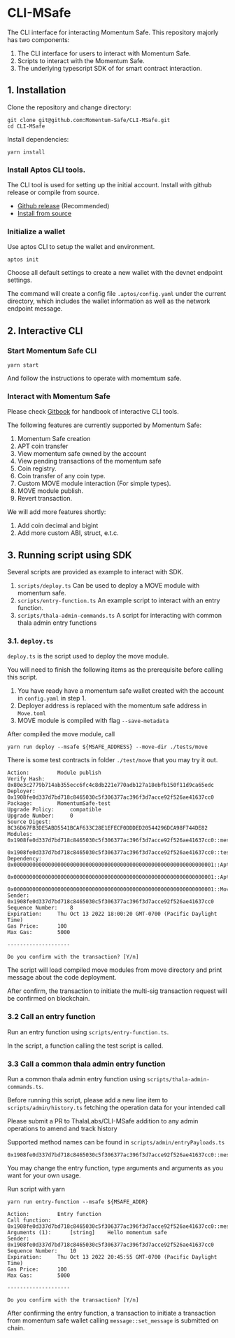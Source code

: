 # CLI-MSafe

The CLI interface for interacting Momentum Safe. This repository majorly has two components:

1. The CLI interface for users to interact with Momentum Safe. 
2. Scripts to interact with the Momentum Safe.
3. The underlying typescript SDK of for smart contract interaction.

## 1. Installation

Clone the repository and change directory:

```
git clone git@github.com:Momentum-Safe/CLI-MSafe.git
cd CLI-MSafe
```

Install dependencies:

```
yarn install
```

### Install Aptos CLI tools. 

The CLI tool is used for setting up the initial account. Install with github release or compile from source. 

* [Github release](https://github.com/aptos-labs/aptos-core/releases?q=cli&expanded=true) (Recommended)
* [Install from source](https://aptos.dev/cli-tools/aptos-cli-tool/install-aptos-cli)

### Initialize a wallet

Use aptos CLI to setup the wallet and environment. 

```
aptos init 
```

Choose all default settings to create a new wallet with the devnet endpoint settings.

The command will create a config file `.aptos/config.yaml` under the current directory, which includes 
the wallet information as well as the network endpoint message.

## 2. Interactive CLI

### Start Momentum Safe CLI 

```
yarn start
```

And follow the instructions to operate with momemtum safe.

### Interact with Momentum Safe

Please check [Gitbook](https://momentum-safe.gitbook.io/momentum-safe/cli-tool) for handbook
of interactive CLI tools.

The following features are currently supported by Momentum Safe:

1. Momentum Safe creation
2. APT coin transfer
3. View momentum safe owned by the account
4. View pending transactions of the momentum safe
5. Coin registry.
6. Coin transfer of any coin type.
7. Custom MOVE module interaction (For simple types).
8. MOVE module publish.
9. Revert transaction.

We will add more features shortly:

1. Add coin decimal and bigint
2. Add more custom ABI, struct, e.t.c.

## 3. Running script using SDK

Several scripts are provided as example to interact with SDK. 

1. `scripts/deploy.ts` Can be used to deploy a MOVE module with momentum safe.
2. `scripts/entry-function.ts` An example script to interact with an entry function.
3. `scripts/thala-admin-commands.ts` A script for interacting with common thala admin entry functions

### 3.1. `deploy.ts`

`deploy.ts` is the script used to deploy the move module. 

You will need to finish the following items as the prerequisite before calling this script.

1. You have ready have a momentum safe wallet created with the account in `config.yaml` in step 1.
2. Deployer address is replaced with the momentum safe address in `Move.toml`
3. MOVE module is compiled with flag `--save-metadata`

After compiled the move module, call

```aidl
yarn run deploy --msafe ${MSAFE_ADDRESS} --move-dir ./tests/move
```

There is some test contracts in folder `./test/move` that you may try it out. 

```aidl
Action:			Module publish
Verify Hash:		0x80e3c2779b714ab355ecc6fc4c8db221e770adb127a18ebfb150f11d9ca65edc
Deployer:		0x1908fe0d337d7bd718c8465030c5f306377ac396f3d7acce92f526ae41637cc0
Package:		MomentumSafe-test
Upgrade Policy:		compatible
Upgrade Number:		0
Source Digest:		BC36D67FB3DE5ABD5541BCAF633C28E1EFECF0DDDED20544296DCA98F744DE82
Modules:		0x1908fe0d337d7bd718c8465030c5f306377ac396f3d7acce92f526ae41637cc0::message
			0x1908fe0d337d7bd718c8465030c5f306377ac396f3d7acce92f526ae41637cc0::test_coin
Dependency:		0x0000000000000000000000000000000000000000000000000000000000000001::AptosFramework
			0x0000000000000000000000000000000000000000000000000000000000000001::AptosStdlib
			0x0000000000000000000000000000000000000000000000000000000000000001::MoveStdlib
Sender:			0x1908fe0d337d7bd718c8465030c5f306377ac396f3d7acce92f526ae41637cc0
Sequence Number:	8
Expiration:		Thu Oct 13 2022 18:00:20 GMT-0700 (Pacific Daylight Time)
Gas Price:		100
Max Gas:		5000

--------------------

Do you confirm with the transaction? [Y/n]
```

The script will load compiled move modules from move directory and print message about the code deployment. 

After confirm, the transaction to initiate the multi-sig transaction request will be confirmed on 
blockchain. 

### 3.2 Call an entry function

Run an entry function using `scripts/entry-function.ts`.

In the script, a function calling the test script is called.  

### 3.3 Call a common thala admin entry function

Run a common thala admin entry function using `scripts/thala-admin-commands.ts`.

Before running this script, please add a new line item to `scripts/admin/history.ts` fetching the operation data for your intended call

Please submit a PR to ThalaLabs/CLI-MSafe addition to any admin operations to amend and track history

Supported method names can be found in `scripts/admin/entryPayloads.ts`

```aidl
0x1908fe0d337d7bd718c8465030c5f306377ac396f3d7acce92f526ae41637cc0::message::set_message
```

You may change the entry function, type arguments and arguments as you want for your own usage.

Run script with yarn 

```aidl
yarn run entry-function --msafe ${MSAFE_ADDR}
```

```
Action:			Entry function
Call function:		0x1908fe0d337d7bd718c8465030c5f306377ac396f3d7acce92f526ae41637cc0::message::set_message
Arguments (1):		[string]	Hello momentum safe
Sender:			0x1908fe0d337d7bd718c8465030c5f306377ac396f3d7acce92f526ae41637cc0
Sequence Number:	10
Expiration:		Thu Oct 13 2022 20:45:55 GMT-0700 (Pacific Daylight Time)
Gas Price:		100
Max Gas:		5000

--------------------

Do you confirm with the transaction? [Y/n]
```

After confirming the entry function, a transaction to initiate a transaction from momentum safe wallet calling `message::set_message` is submitted on chain. 

